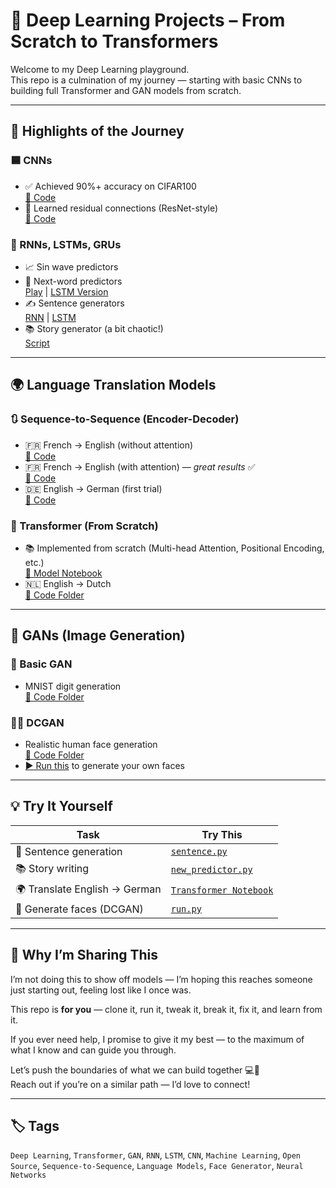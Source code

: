 # 🧠 Deep Learning Projects – From Scratch to Transformers

Welcome to my Deep Learning playground.  
This repo is a culmination of my journey — starting with basic CNNs to building full Transformer and GAN models from scratch.

---

## 🚀 Highlights of the Journey

### 🟦 CNNs
- ✅ Achieved 90%+ accuracy on CIFAR100  
  [📄 Code](./EMNIST_Letters/Cifar100.ipynb)
- 🔗 Learned residual connections (ResNet-style)  
  [📄 Code](./EMNIST_Letters/Cifar100_ResidualBlockCNN%20copy.ipynb)

### 🔁 RNNs, LSTMs, GRUs
- 📈 Sin wave predictors
- 🧠 Next-word predictors  
  [Play](./RNNs/rnn/next_word/play.py) | [LSTM Version](./RNNs/lstm/next_word/play.py)
- ✍️ Sentence generators  
  [RNN](./RNNs/rnn/next_word/sentence.py) | [LSTM](./RNNs/lstm/next_word/sentence.py)
- 📚 Story generator (a bit chaotic!)  
  [Script](./RNNs/lstm/story_writer/new_predictor.py)

---

## 🌍 Language Translation Models

### 🔃 Sequence-to-Sequence (Encoder-Decoder)
- 🇫🇷 French → English (without attention)  
  [📄 Code](./seq2seq/f2e/encoder_decoder.ipynb)
- 🇫🇷 French → English (with attention) — _great results_ ✅  
  [📄 Code](./seq2seq/f2e_attention/encoder_decoder.ipynb)
- 🇩🇪 English → German (first trial)  
  [📄 Code](./seq2seq/attention/tinker.ipynb)

### 🧠 Transformer (From Scratch)
- 📚 Implemented from scratch (Multi-head Attention, Positional Encoding, etc.)  
  [📄 Model Notebook](./Transformers/scratch/model.ipynb)
- 🇳🇱 English → Dutch  
  [🔗 Code Folder](./Transformers/english2german/)

---

## 🎨 GANs (Image Generation)

### 🔳 Basic GAN
- MNIST digit generation  
  [🔗 Code Folder](./GAN/GAN_MNIST)

### 🧑‍🦲 DCGAN
- Realistic human face generation  
  [🔗 Code Folder](./GAN/DCGAN)
- [▶️ Run this](./GAN/DCGAN/run.py) to generate your own faces

---

## 💡 Try It Yourself

| Task | Try This |
|------|----------|
| 🧠 Sentence generation | [`sentence.py`](./RNNs/lstm/next_word/sentence.py) |
| 📚 Story writing | [`new_predictor.py`](./RNNs/lstm/story_writer/new_predictor.py) |
| 🌍 Translate English → German | [`Transformer Notebook`](./Transformers/english2german/model.ipynb) |
| 🎨 Generate faces (DCGAN) | [`run.py`](./GAN/DCGAN/run.py) |

---

## 🤝 Why I’m Sharing This

I’m not doing this to show off models — I’m hoping this reaches someone just starting out, feeling lost like I once was.

This repo is **for you** — clone it, run it, tweak it, break it, fix it, and learn from it.

If you ever need help, I promise to give it my best — to the maximum of what I know and can guide you through.

Let’s push the boundaries of what we can build together 💻🚀  
Reach out if you’re on a similar path — I’d love to connect!

---

## 🏷️ Tags
`Deep Learning`, `Transformer`, `GAN`, `RNN`, `LSTM`, `CNN`, `Machine Learning`, `Open Source`, `Sequence-to-Sequence`, `Language Models`, `Face Generator`, `Neural Networks`
